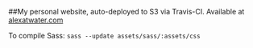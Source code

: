 ##My personal website, auto-deployed to S3 via Travis-CI. Available at [alexatwater.com](http://www.alexatwater.com)


To compile Sass:
`sass --update assets/sass/:assets/css`
